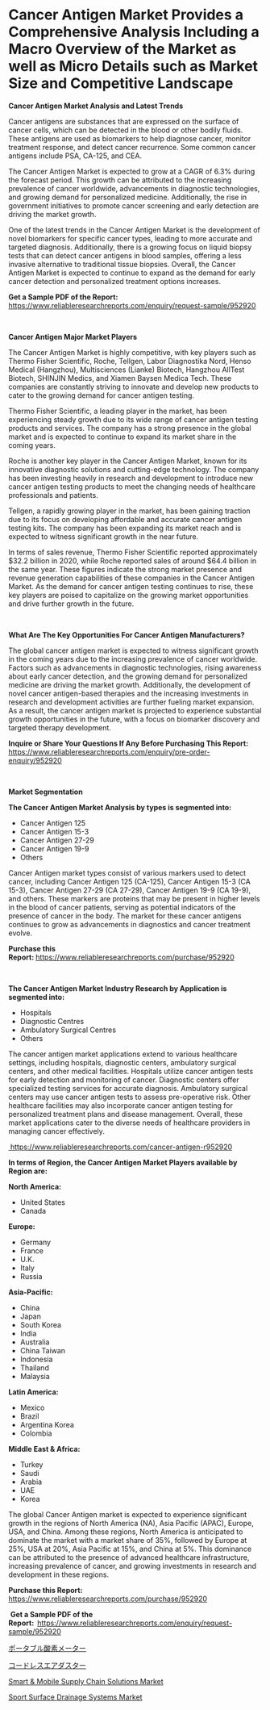 <p><h1>Cancer Antigen Market Provides a Comprehensive Analysis Including a Macro Overview of the Market as well as Micro Details such as Market Size and Competitive Landscape</h1></p><p><strong>Cancer Antigen Market Analysis and Latest Trends</strong></p>
<p><p>Cancer antigens are substances that are expressed on the surface of cancer cells, which can be detected in the blood or other bodily fluids. These antigens are used as biomarkers to help diagnose cancer, monitor treatment response, and detect cancer recurrence. Some common cancer antigens include PSA, CA-125, and CEA.</p><p>The Cancer Antigen Market is expected to grow at a CAGR of 6.3% during the forecast period. This growth can be attributed to the increasing prevalence of cancer worldwide, advancements in diagnostic technologies, and growing demand for personalized medicine. Additionally, the rise in government initiatives to promote cancer screening and early detection are driving the market growth.</p><p>One of the latest trends in the Cancer Antigen Market is the development of novel biomarkers for specific cancer types, leading to more accurate and targeted diagnosis. Additionally, there is a growing focus on liquid biopsy tests that can detect cancer antigens in blood samples, offering a less invasive alternative to traditional tissue biopsies. Overall, the Cancer Antigen Market is expected to continue to expand as the demand for early cancer detection and personalized treatment options increases.</p></p>
<p><strong>Get a Sample PDF of the Report:&nbsp;</strong> <a href="https://www.reliableresearchreports.com/enquiry/request-sample/952920">https://www.reliableresearchreports.com/enquiry/request-sample/952920</a></p>
<p>&nbsp;</p>
<p><strong>Cancer Antigen Major Market Players</strong></p>
<p><p>The Cancer Antigen Market is highly competitive, with key players such as Thermo Fisher Scientific, Roche, Tellgen, Labor Diagnostika Nord, Henso Medical (Hangzhou), Multisciences (Lianke) Biotech, Hangzhou AllTest Biotech, SHINJIN Medics, and Xiamen Baysen Medica Tech. These companies are constantly striving to innovate and develop new products to cater to the growing demand for cancer antigen testing.</p><p>Thermo Fisher Scientific, a leading player in the market, has been experiencing steady growth due to its wide range of cancer antigen testing products and services. The company has a strong presence in the global market and is expected to continue to expand its market share in the coming years.</p><p>Roche is another key player in the Cancer Antigen Market, known for its innovative diagnostic solutions and cutting-edge technology. The company has been investing heavily in research and development to introduce new cancer antigen testing products to meet the changing needs of healthcare professionals and patients.</p><p>Tellgen, a rapidly growing player in the market, has been gaining traction due to its focus on developing affordable and accurate cancer antigen testing kits. The company has been expanding its market reach and is expected to witness significant growth in the near future.</p><p>In terms of sales revenue, Thermo Fisher Scientific reported approximately $32.2 billion in 2020, while Roche reported sales of around $64.4 billion in the same year. These figures indicate the strong market presence and revenue generation capabilities of these companies in the Cancer Antigen Market. As the demand for cancer antigen testing continues to rise, these key players are poised to capitalize on the growing market opportunities and drive further growth in the future.</p></p>
<p>&nbsp;</p>
<p><strong>What Are The Key Opportunities For Cancer Antigen Manufacturers?</strong></p>
<p><p>The global cancer antigen market is expected to witness significant growth in the coming years due to the increasing prevalence of cancer worldwide. Factors such as advancements in diagnostic technologies, rising awareness about early cancer detection, and the growing demand for personalized medicine are driving the market growth. Additionally, the development of novel cancer antigen-based therapies and the increasing investments in research and development activities are further fueling market expansion. As a result, the cancer antigen market is projected to experience substantial growth opportunities in the future, with a focus on biomarker discovery and targeted therapy development.</p></p>
<p><strong>Inquire or Share Your Questions If Any Before Purchasing This Report:</strong> <a href="https://www.reliableresearchreports.com/enquiry/pre-order-enquiry/952920">https://www.reliableresearchreports.com/enquiry/pre-order-enquiry/952920</a></p>
<p>&nbsp;</p>
<p><strong>Market Segmentation</strong></p>
<p><strong>The Cancer Antigen Market Analysis by types is segmented into:</strong></p>
<p><ul><li>Cancer Antigen 125</li><li>Cancer Antigen 15-3</li><li>Cancer Antigen 27-29</li><li>Cancer Antigen 19-9</li><li>Others</li></ul></p>
<p><p>Cancer Antigen market types consist of various markers used to detect cancer, including Cancer Antigen 125 (CA-125), Cancer Antigen 15-3 (CA 15-3), Cancer Antigen 27-29 (CA 27-29), Cancer Antigen 19-9 (CA 19-9), and others. These markers are proteins that may be present in higher levels in the blood of cancer patients, serving as potential indicators of the presence of cancer in the body. The market for these cancer antigens continues to grow as advancements in diagnostics and cancer treatment evolve.</p></p>
<p><strong>Purchase this Report:&nbsp;</strong><a href="https://www.reliableresearchreports.com/purchase/952920">https://www.reliableresearchreports.com/purchase/952920</a></p>
<p>&nbsp;</p>
<p><strong>The Cancer Antigen Market Industry Research by Application is segmented into:</strong></p>
<p><ul><li>Hospitals</li><li>Diagnostic Centres</li><li>Ambulatory Surgical Centres</li><li>Others</li></ul></p>
<p><p>The cancer antigen market applications extend to various healthcare settings, including hospitals, diagnostic centers, ambulatory surgical centers, and other medical facilities. Hospitals utilize cancer antigen tests for early detection and monitoring of cancer. Diagnostic centers offer specialized testing services for accurate diagnosis. Ambulatory surgical centers may use cancer antigen tests to assess pre-operative risk. Other healthcare facilities may also incorporate cancer antigen testing for personalized treatment plans and disease management. Overall, these market applications cater to the diverse needs of healthcare providers in managing cancer effectively.</p></p>
<p><a href="https://www.reliableresearchreports.com/cancer-antigen-r952920">&nbsp;https://www.reliableresearchreports.com/cancer-antigen-r952920</a></p>
<p><strong>In terms of Region, the Cancer Antigen Market Players available by Region are:</strong></p>
<p>
    <p> <strong> North America: </strong>
        <ul>
            <li>United States</li>
            <li>Canada</li>
        </ul>
        </p> 
    <p> <strong> Europe: </strong>
        <ul>
            <li>Germany</li>
            <li>France</li>
            <li>U.K.</li>
            <li>Italy</li>
            <li>Russia</li>
        </ul>
        </p> 
    <p> <strong> Asia-Pacific: </strong>
        <ul>
            <li>China</li>
            <li>Japan</li>
            <li>South Korea</li>
            <li>India</li>
            <li>Australia</li>
            <li>China Taiwan</li>
            <li>Indonesia</li>
            <li>Thailand</li>
            <li>Malaysia</li>
        </ul>
        </p> 
    <p> <strong> Latin America: </strong>
        <ul>
            <li>Mexico</li>
            <li>Brazil</li>
            <li>Argentina Korea</li>
            <li>Colombia</li>
        </ul>
        </p> 
    <p> <strong> Middle East & Africa: </strong>
        <ul>
            <li>Turkey</li>
            <li>Saudi</li>
            <li>Arabia</li>
            <li>UAE</li>
            <li>Korea</li>
        </ul>
    </p>
    </p>
<p><p>The global Cancer Antigen market is expected to experience significant growth in the regions of North America (NA), Asia Pacific (APAC), Europe, USA, and China. Among these regions, North America is anticipated to dominate the market with a market share of 35%, followed by Europe at 25%, USA at 20%, Asia Pacific at 15%, and China at 5%. This dominance can be attributed to the presence of advanced healthcare infrastructure, increasing prevalence of cancer, and growing investments in research and development in these regions.</p></p>
<p><strong>Purchase this Report: </strong><a href="https://www.reliableresearchreports.com/purchase/952920">https://www.reliableresearchreports.com/purchase/952920</a></p>
<p>&nbsp;<strong>Get a Sample PDF of the Report:&nbsp;&nbsp;</strong><a href="https://www.reliableresearchreports.com/enquiry/request-sample/952920">https://www.reliableresearchreports.com/enquiry/request-sample/952920</a></p>
<p><strong></strong></p>
<p><p><a href="https://github.com/decker5351/Market-Research-Report-List-1/blob/main/419878755310.md">ポータブル酸素メーター</a></p><p><a href="https://github.com/KaydenJohns1964/Market-Research-Report-List-1/blob/main/234050655309.md">コードレスエアダスター</a></p><p><a href="https://www.linkedin.com/pulse/smart-amp-mobile-supply-chain-solutions-market-insight-trends-cbslf">Smart & Mobile Supply Chain Solutions Market</a></p><p><a href="https://www.linkedin.com/pulse/analyzing-sport-surface-drainage-systems-market-global-industry-vghwf">Sport Surface Drainage Systems Market</a></p></p>